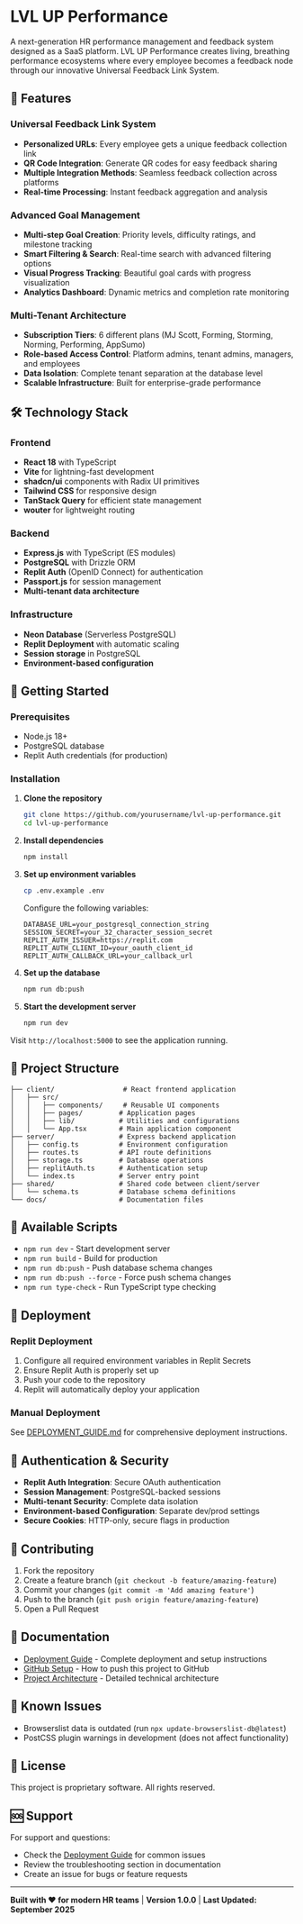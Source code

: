 # LVL UP Performance

A next-generation HR performance management and feedback system designed as a SaaS platform. LVL UP Performance creates living, breathing performance ecosystems where every employee becomes a feedback node through our innovative Universal Feedback Link System.

## 🚀 Features

### Universal Feedback Link System
- **Personalized URLs**: Every employee gets a unique feedback collection link
- **QR Code Integration**: Generate QR codes for easy feedback sharing
- **Multiple Integration Methods**: Seamless feedback collection across platforms
- **Real-time Processing**: Instant feedback aggregation and analysis

### Advanced Goal Management
- **Multi-step Goal Creation**: Priority levels, difficulty ratings, and milestone tracking
- **Smart Filtering & Search**: Real-time search with advanced filtering options
- **Visual Progress Tracking**: Beautiful goal cards with progress visualization
- **Analytics Dashboard**: Dynamic metrics and completion rate monitoring

### Multi-Tenant Architecture
- **Subscription Tiers**: 6 different plans (MJ Scott, Forming, Storming, Norming, Performing, AppSumo)
- **Role-based Access Control**: Platform admins, tenant admins, managers, and employees
- **Data Isolation**: Complete tenant separation at the database level
- **Scalable Infrastructure**: Built for enterprise-grade performance

## 🛠️ Technology Stack

### Frontend
- **React 18** with TypeScript
- **Vite** for lightning-fast development
- **shadcn/ui** components with Radix UI primitives
- **Tailwind CSS** for responsive design
- **TanStack Query** for efficient state management
- **wouter** for lightweight routing

### Backend
- **Express.js** with TypeScript (ES modules)
- **PostgreSQL** with Drizzle ORM
- **Replit Auth** (OpenID Connect) for authentication
- **Passport.js** for session management
- **Multi-tenant data architecture**

### Infrastructure
- **Neon Database** (Serverless PostgreSQL)
- **Replit Deployment** with automatic scaling
- **Session storage** in PostgreSQL
- **Environment-based configuration**

## 🚦 Getting Started

### Prerequisites
- Node.js 18+
- PostgreSQL database
- Replit Auth credentials (for production)

### Installation

1. **Clone the repository**
   ```bash
   git clone https://github.com/yourusername/lvl-up-performance.git
   cd lvl-up-performance
   ```

2. **Install dependencies**
   ```bash
   npm install
   ```

3. **Set up environment variables**
   ```bash
   cp .env.example .env
   ```
   
   Configure the following variables:
   ```env
   DATABASE_URL=your_postgresql_connection_string
   SESSION_SECRET=your_32_character_session_secret
   REPLIT_AUTH_ISSUER=https://replit.com
   REPLIT_AUTH_CLIENT_ID=your_oauth_client_id
   REPLIT_AUTH_CALLBACK_URL=your_callback_url
   ```

4. **Set up the database**
   ```bash
   npm run db:push
   ```

5. **Start the development server**
   ```bash
   npm run dev
   ```

Visit `http://localhost:5000` to see the application running.

## 📁 Project Structure

```
├── client/                 # React frontend application
│   ├── src/
│   │   ├── components/     # Reusable UI components
│   │   ├── pages/         # Application pages
│   │   ├── lib/           # Utilities and configurations
│   │   └── App.tsx        # Main application component
├── server/                # Express backend application
│   ├── config.ts          # Environment configuration
│   ├── routes.ts          # API route definitions
│   ├── storage.ts         # Database operations
│   ├── replitAuth.ts      # Authentication setup
│   └── index.ts           # Server entry point
├── shared/                # Shared code between client/server
│   └── schema.ts          # Database schema definitions
└── docs/                  # Documentation files
```

## 🔧 Available Scripts

- `npm run dev` - Start development server
- `npm run build` - Build for production
- `npm run db:push` - Push database schema changes
- `npm run db:push --force` - Force push schema changes
- `npm run type-check` - Run TypeScript type checking

## 🚀 Deployment

### Replit Deployment
1. Configure all required environment variables in Replit Secrets
2. Ensure Replit Auth is properly set up
3. Push your code to the repository
4. Replit will automatically deploy your application

### Manual Deployment
See [DEPLOYMENT_GUIDE.md](./DEPLOYMENT_GUIDE.md) for comprehensive deployment instructions.

## 🔐 Authentication & Security

- **Replit Auth Integration**: Secure OAuth authentication
- **Session Management**: PostgreSQL-backed sessions
- **Multi-tenant Security**: Complete data isolation
- **Environment-based Configuration**: Separate dev/prod settings
- **Secure Cookies**: HTTP-only, secure flags in production

## 🤝 Contributing

1. Fork the repository
2. Create a feature branch (`git checkout -b feature/amazing-feature`)
3. Commit your changes (`git commit -m 'Add amazing feature'`)
4. Push to the branch (`git push origin feature/amazing-feature`)
5. Open a Pull Request

## 📖 Documentation

- [Deployment Guide](./DEPLOYMENT_GUIDE.md) - Complete deployment and setup instructions
- [GitHub Setup](./GITHUB_SETUP.md) - How to push this project to GitHub
- [Project Architecture](./replit.md) - Detailed technical architecture

## 🐛 Known Issues

- Browserslist data is outdated (run `npx update-browserslist-db@latest`)
- PostCSS plugin warnings in development (does not affect functionality)

## 📄 License

This project is proprietary software. All rights reserved.

## 🆘 Support

For support and questions:
- Check the [Deployment Guide](./DEPLOYMENT_GUIDE.md) for common issues
- Review the troubleshooting section in documentation
- Create an issue for bugs or feature requests

---

**Built with ❤️ for modern HR teams** | **Version 1.0.0** | **Last Updated: September 2025**